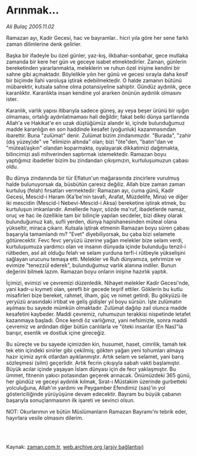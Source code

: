 # Arınmak...

*Ali Bulaç 2005.11.02*

<td class="columnist-detail">
<p>Ramazan ayı, Kadir Gecesi, hac ve bayramlar.. hicri yıla göre her sene farklı zaman dilimlerine denk gelirler.</p>
<p>
<div id="haberMetinDiv">
<p>Başka bir ifadeyle bu özel günler, yaz-kış, ilkbahar-sonbahar, gece mutlaka zamanda bir kere her gün ve geceye isabet etmektedirler. Zaman, günlerin bereketinden yararlanmakta, meleklerin ve ruhun özel inişine kendini bir sahne gibi açmaktadır. Böylelikle yılın her günü ve gecesi sırayla daha kesif bir biçimde İlahi varoluşa iştirak edebilmektedir. O halde zamanın bütünü mübarektir, kutsala sahne olma potansiyeline sahiptir. Gündüz aydınlık, gece karanlıktır. Karanlıkta insan kendine yol ararken önünün aydınlık olmasını ister.
<p> Karanlık, varlık yapısı itibarıyla sadece güneş, ay veya beşer ürünü bir ışığın olmaması, ortalığı aydınlatmaması hali değildir; fakat belki dünya şartlarında Allah'a ve Hakikat'e en uzak düştüğümüz alandır ki, içinde bulunduğumuz madde karanlığın en son haddinde kesafet (yoğunluk) kazanmasından ibarettir. Buna "zulümat" denir. Zulümat bizim zindanımızdır. "Burada", "zahir (dış yüzey)de" ve "elimizin altında" olan; bizi "öte"den, "batın"dan ve "müteal/aşkın" olandan koparmakta, oyalayarak dikkatimizi dağıtmakta, bilincimizi asli mihverinden saptırmak istemektedir. Ramazan boyu yaptığımız ibadetler bizim bu zindandan çıkışımızın, kurtuluşumuzun çabası oldu. 
<p> Bu dünya zindanında bir tür Eflatun'un mağarasında zincirlere vurulmuş halde bulunuyorsak da, büsbütün çaresiz değiliz. Allah bize zaman zaman kurtuluş (felah) fırsatları vermektedir: Ramazan ayı, cuma günü, Kadir Gecesi, Mescid-i Haram (Ka'be'nin tavafı, Arafat, Müzdelife, Mina) ve diğer iki mescidin (Mescid-i Nebevi-Mescid-i Aksa) bereketine iştirak etmek, bu kurtuluşun imkanlarıdır. Amellerde hayır, sözde ma'ruf, ibadetlerde namaz, oruç ve hac ile özellikle tam bir bilinçle yapılan secdeler, bizi dikey olarak bulunduğumuz katı, sufli yerden, dünya hapishanesinden müteal olana yükseltir, miraca çıkarır. Kutsala iştirak etmenin Ramazan boyu süren çabası başarıyla tamamlandı mı? "Evet" diyebiliyorsak, bu çaba bizi selamete götürecektir. Fevc fevc yeryüzü üzerine yağan melekler bize selam verdi, kurtuluşumuza yardımcı olan ve insanın dünyada içinde bulunduğu tenzil-i rütbeden, asıl ait olduğu felah ve selam yurduna terfi-i rütbeyle yükselişini sağlayan urucunu temaşa etti. Melekler ve Ruh dünyamıza, şehrimize ve evimize "tenezzül ederek", bulunduğumuz varlık alanına indiler. Bunun değerini bilmek lazım. Ramazan boyu onların inişine hazırlık yaptık.
<p> İçimizi, evimizi ve çevremizi düzenledik. Nihayet melekler Kadir Gecesi'nde, yani kadr-u kıymeti olan, şerefli bir gecede teşrif ettiler. Göklerin bu kutlu misafirleri bize bereket, rahmet, ilham, güç ve nimet getirdi. Bu gökyüzü ile yeryüzü arasındaki irtibat ve geliş gidişler yıl boyu sürsün. İşte zulümatın aşılması bu sayede mümkün olmaktadır. Zulümat dağılıp zail olunca madde kesafetini kaybeder. Maddi çevremiz, ruhumuzun terakkisi nispetinde letafet kazanmaya başladı. Önce kendi öz varlığımız, yani nefsimizle, sonra maddi çevremiz ve ardından diğer bütün canlılarla ve "öteki insanlar (En Nas)"la barışır, esenlik ve dostluk içine gireceğiz.
<p> Bu süreçte ve bu sayede içimizden kin, husumet, haset, cimrilik, tamah tek tek etin içindeki sinirler gibi çekilmiş; gökten yağan yeni tohumları almaya hazır içimiz ayrık otlardan ayıklanmıştır. Artık selam ve selamet, yani barış sözleşmesi (silm) geçerlidir. Artık fecrin çıkışıyla sabah vakti başlamıştır. Büyük acılar içinde yaşayan İslam dünyası için de fecr yaklaşmıştır. Bu ümmet, fitnenin yakıcı potasından geçerek arınacak. Önümüzdeki 365 günü, her gündüz ve geceyi aydınlık kılmak, Sırat-ı Müstakim üzerinde gurbetteki yolculuğuna, Allah'ın yardımı ve Peygamber Efendimiz (sas)'in yol göstericiliğinde yürüyüşüne devam edecektir. Bayram bu büyük çabanın başarıyla sonuçlanmasının ilk işareti ve sevinci olsun. 
<p>NOT: Okurlarımın ve bütün Müslümanların Ramazan Bayramı'nı tebrik eder, hayırlara vesile olmasını dilerim. </p></p></p></p></p></p></div>
</p>


<p><br>
		 </br></p></td>

Kaynak: [zaman.com.tr](http://zaman.com.tr/yazar.do?yazino=225515), [web.archive.org (arşiv bağlantısı)](http://web.archive.org/web/20120125181345/http://www.zaman.com.tr/yazar.do?yazino=225515)
